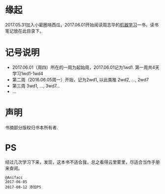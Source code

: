 # 缘起

2017.05.31加入小密圈啃西瓜，2017.06.01开始阅读周志华的[机器学习](https://book.douban.com/subject/26708119/)一书，读书笔记放在此目录下。

# 记号说明

- 2017.06.01（周四）所在的一周为起始周，2017.06.01记为1wd1. 第一周共4天学习1wd1-1wd4
- 第二周（2016.06.05周一）开始，记为2wd1, 以此类推 2wd2, ..., 2wd7
- 第三周 3wd1, ..., 3wd7...
- ...

# 声明

书摘部分版权归书本所有者.

# PS

经过几次学习下来，发现，这本书不适合我，总之看得云里雾里，尽适合当作手册来查阅。

```
@Anifacc
2017-06-05
2017-08-12 添加PS
```